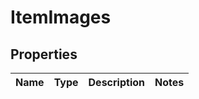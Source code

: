 # ItemImages

## Properties
Name | Type | Description | Notes
------------ | ------------- | ------------- | -------------
